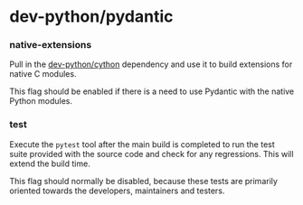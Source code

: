 # dev-python/pydantic

### native-extensions
Pull in the [dev-python/cython](../dev-python/cython.md) dependency and use it to build extensions for native C modules.

This flag should be enabled if there is a need to use Pydantic with the native Python modules.

### test
Execute the `pytest` tool after the main build is completed to run the test suite provided with the source code and check for any regressions. This will extend the build time.

This flag should normally be disabled, because these tests are primarily oriented towards the developers, maintainers and testers.
